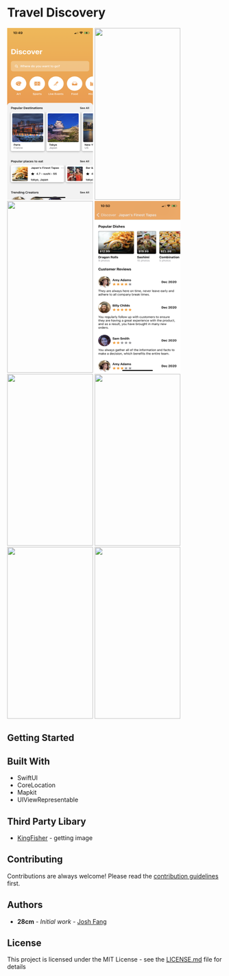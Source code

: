 # Travel Discovery
<p float = "center">
<img src="https://github.com/28cmm/TravelDiscovery/blob/master/picture/screenshot/1.PNG" width="200" height="400">
<img src="https://github.com/28cmm/TravelDiscovery/blob/master/picture/screenshot/2.PNG" width="200" height="400">
<img src="https://github.com/28cmm/TravelDiscovery/blob/master/picture/screenshot/3.PNG" width="200" height="400">
<img src="https://github.com/28cmm/TravelDiscovery/blob/master/picture/screenshot/4.PNG" width="200" height="400">
<img src="https://github.com/28cmm/TravelDiscovery/blob/master/picture/screenshot/5.PNG" width="200" height="400">
<img src="https://github.com/28cmm/TravelDiscovery/blob/master/picture/screenshot/6.PNG" width="200" height="400">
<img src="https://github.com/28cmm/TravelDiscovery/blob/master/picture/screenshot/7.PNG" width="200" height="400">
<img src="https://github.com/28cmm/TravelDiscovery/blob/master/picture/screenshot/8.PNG" width="200" height="400">
</p>



## Getting Started

## Built With
* SwiftUI
* CoreLocation
* Mapkit
* UIViewRepresentable


## Third Party Libary
* [KingFisher]() - getting image

## Contributing

Contributions are always welcome!
Please read the [contribution guidelines](contributing.md) first.

## Authors

* **28cm** - *Initial work* - [Josh Fang](www.joshuafang.com)

## License

This project is licensed under the MIT License - see the [LICENSE.md]() file for details

